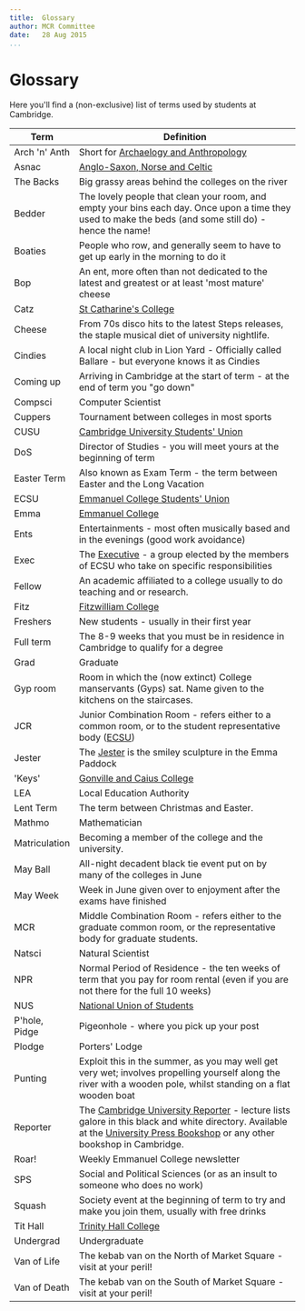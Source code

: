 ```yaml
---
title:  Glossary  
author: MCR Committee  
date:   28 Aug 2015  
...
```


# Glossary

Here you'll find a (non-exclusive) list of terms used by students at
Cambridge.

| Term           | Definition                                                                                                                                                                                                                                                             |
| -------------- | ---------------------------------------------------------------------------------------------------------------------------------------------------------------------------------------------------------------------------------------------------------------------- |
| Arch 'n' Anth  | Short for [Archaelogy and Anthropology](http://www.cam.ac.uk/cambuniv/ugprospectus/courses/archanth.html)                                                                                                                                                              |
| Asnac          | [Anglo-Saxon, Norse and Celtic](http://www.cam.ac.uk/cambuniv/ugprospectus/courses/asnc.html)                                                                                                                                                                          |
| The Backs      | Big grassy areas behind the colleges on the river                                                                                                                                                                                                                      |
| Bedder         | The lovely people that clean your room, and empty your bins each day. Once upon a time they used to make the beds (and some still do) - hence the name!                                                                                                                |
| Boaties        | People who row, and generally seem to have to get up early in the morning to do it                                                                                                                                                                                     |
| Bop            | An ent, more often than not dedicated to the latest and greatest or at least 'most mature' cheese                                                                                                                                                                      |
| Catz           | [St Catharine's College](http://www.caths.cam.ac.uk/)                                                                                                                                                                                                                  |
| Cheese         | From 70s disco hits to the latest Steps releases, the staple musical diet of university nightlife.                                                                                                                                                                     |
| Cindies        | A local night club in Lion Yard - Officially called Ballare - but everyone knows it as Cindies                                                                                                                                                                         |
| Coming up      | Arriving in Cambridge at the start of term - at the end of term you "go down"                                                                                                                                                                                          |
| Compsci        | Computer Scientist                                                                                                                                                                                                                                                     |
| Cuppers        | Tournament between colleges in most sports                                                                                                                                                                                                                             |
| CUSU           | [Cambridge University Students' Union](http://www.cusu.cam.ac.uk/)                                                                                                                                                                                                     |
| DoS            | Director of Studies - you will meet yours at the beginning of term                                                                                                                                                                                                     |
| Easter Term    | Also known as Exam Term - the term between Easter and the Long Vacation                                                                                                                                                                                                |
| ECSU           | [Emmanuel College Students' Union](http://www.ecsu.org.uk/)                                                                                                                                                                                                            |
| Emma           | [Emmanuel College](http://www.emma.cam.ac.uk)                                                                                                                                                                                                                          |
| Ents           | Entertainments - most often musically based and in the evenings (good work avoidance)                                                                                                                                                                                  |
| Exec           | The [Executive](http://www.ecsu.org.uk/about/exec) - a group elected by the members of ECSU who take on specific responsibilities                                                                                                                                      |
| Fellow         | An academic affiliated to a college usually to do teaching and or research.                                                                                                                                                                                            |
| Fitz           | [Fitzwilliam College](http://www.fitz.cam.ac.uk/)                                                                                                                                                                                                                      |
| Freshers       | New students - usually in their first year                                                                                                                                                                                                                             |
| Full term      | The 8-9 weeks that you must be in residence in Cambridge to qualify for a degree                                                                                                                                                                                       |
| Grad           | Graduate                                                                                                                                                                                                                                                               |
| Gyp room       | Room in which the (now extinct) College manservants (Gyps) sat. Name given to the kitchens on the staircases.                                                                                                                                                          |
| JCR            | Junior Combination Room - refers either to a common room, or to the student representative body ([ECSU](http://www.ecsu.org.uk/))                                                                                                                                      |
| Jester         | The [Jester](http://www.emma.cam.ac.uk/about/virtual/clickmap/photo.cfm?photoid=136&locid=90) is the smiley sculpture in the Emma Paddock                                                                                                                              |
| 'Keys'         | [Gonville and Caius College](http://www.cai.cam.ac.uk/)                                                                                                                                                                                                                |
| LEA            | Local Education Authority                                                                                                                                                                                                                                              |
| Lent Term      | The term between Christmas and Easter.                                                                                                                                                                                                                                 |
| Mathmo         | Mathematician                                                                                                                                                                                                                                                          |
| Matriculation  | Becoming a member of the college and the university.                                                                                                                                                                                                                   |
| May Ball       | All-night decadent black tie event put on by many of the colleges in June                                                                                                                                                                                              |
| May Week       | Week in June given over to enjoyment after the exams have finished                                                                                                                                                                                                     |
| MCR            | Middle Combination Room - refers either to the graduate common room, or the representative body for graduate students.                                                                                                                                                 |
| Natsci         | Natural Scientist                                                                                                                                                                                                                                                      |
| NPR            | Normal Period of Residence - the ten weeks of term that you pay for room rental (even if you are not there for the full 10 weeks)                                                                                                                                      |
| NUS            | [National Union of Students](http://www.nusonline.co.uk/)                                                                                                                                                                                                              |
| P'hole, Pidge  | Pigeonhole - where you pick up your post                                                                                                                                                                                                                               |
| Plodge         | Porters' Lodge                                                                                                                                                                                                                                                         |
| Punting        | Exploit this in the summer, as you may well get very wet; involves propelling yourself along the river with a wooden pole, whilst standing on a flat wooden boat                                                                                                       |
| Reporter       | The [Cambridge University Reporter](http://www.admin.cam.ac.uk/reporter/) - lecture lists galore in this black and white directory. Available at the [University Press Bookshop](http://uk.cambridge.org/information/bookshops/) or any other bookshop in Cambridge.   |
| Roar!          | Weekly Emmanuel College newsletter                                                                                                                                                                                                                                     |
| SPS            | Social and Political Sciences (or as an insult to someone who does no work)                                                                                                                                                                                            |
| Squash         | Society event at the beginning of term to try and make you join them, usually with free drinks                                                                                                                                                                         |
| Tit Hall       | [Trinity Hall College](http://www.trinhall.cam.ac.uk/)                                                                                                                                                                                                                 |
| Undergrad      | Undergraduate                                                                                                                                                                                                                                                          |
| Van of Life    | The kebab van on the North of Market Square - visit at your peril!                                                                                                                                                                                                     |
| Van of Death   | The kebab van on the South of Market Square - visit at your peril!                                                                                                                                                                                                     |
